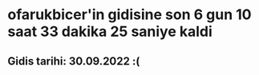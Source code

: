 # ofarukbicer'in gidisine son 6 gun 10 saat 33 dakika 25 saniye kaldi

## Gidis tarihi: 30.09.2022 :(